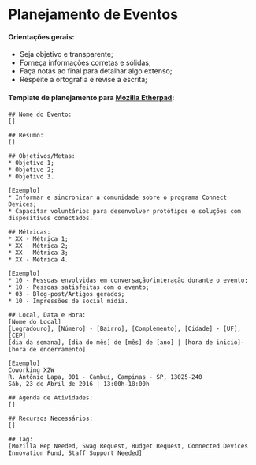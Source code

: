 # Planejamento de Eventos
#### Orientações gerais: 
* Seja objetivo e transparente;
* Forneça informações corretas e sólidas;
* Faça notas ao final para detalhar algo extenso;
* Respeite a ortografia e revise a escrita;


#### Template de planejamento para [Mozilla Etherpad](https://public.etherpad-mozilla.org): 
```
## Nome do Evento: 
[]

## Resumo: 
[]

## Objetivos/Metas:
* Objetivo 1;
* Objetivo 2;
* Objetivo 3.

[Exemplo]
* Informar e sincronizar a comunidade sobre o programa Connect Devices;
* Capacitar voluntários para desenvolver protótipos e soluções com dispositivos conectados.

## Métricas: 
* XX - Métrica 1;
* XX - Métrica 2;
* XX - Métrica 3;
* XX - Métrica 4.

[Exemplo]
* 10 - Pessoas envolvidas em conversação/interação durante o evento;
* 10 - Pessoas satisfeitas com o evento;
* 03 - Blog-post/Artigos gerados;
* 10 - Impressões de social midia.

## Local, Data e Hora: 
[Nome do Local]
[Logradouro], [Número] - [Bairro], [Complemento], [Cidade] - [UF], [CEP]
[dia da semana], [dia do mês] de [mês] de [ano] | [hora de inicio]-[hora de encerramento]

[Exemplo]
Coworking X2W
R. Antônio Lapa, 001 - Cambuí, Campinas - SP, 13025-240
Sáb, 23 de Abril de 2016 | 13:00h-18:00h

## Agenda de Atividades: 
[]

## Recursos Necessários: 
[]

## Tag: 
[Mozilla Rep Needed, Swag Request, Budget Request, Connected Devices Innovation Fund, Staff Support Needed]
```
